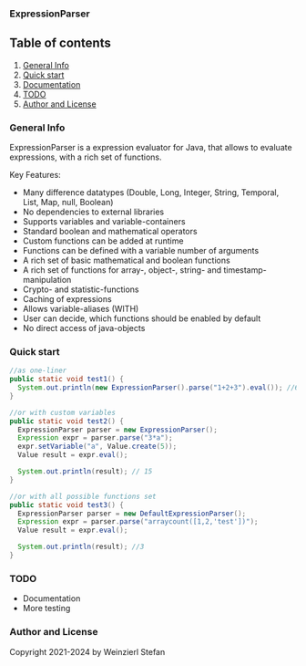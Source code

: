 ### ExpressionParser

## Table of contents
1. [General Info](#general-info)
2. [Quick start](#quick-start)
3. [Documentation](doc/index.md)
5. [TODO](#todo) 
6. [Author and License](#author-and-license)

### General Info
ExpressionParser is a expression evaluator for Java, that allows to evaluate expressions, with a rich set of functions.

Key Features:
- Many difference datatypes (Double, Long, Integer, String, Temporal, List, Map, null, Boolean)
- No dependencies to external libraries
- Supports variables and variable-containers
- Standard boolean and mathematical operators
- Custom functions can be added at runtime
- Functions can be defined with a variable number of arguments
- A rich set of basic mathematical and boolean functions
- A rich set of functions for array-, object-, string- and timestamp-manipulation
- Crypto- and statistic-functions
- Caching of expressions
- Allows variable-aliases (WITH)
- User can decide, which functions should be enabled by default
- No direct access of java-objects

### Quick start

```java
//as one-liner
public static void test1() {
  System.out.println(new ExpressionParser().parse("1+2+3").eval()); //6
}

//or with custom variables
public static void test2() {
  ExpressionParser parser = new ExpressionParser();
  Expression expr = parser.parse("3*a");
  expr.setVariable("a", Value.create(5));
  Value result = expr.eval();

  System.out.println(result); // 15
}

//or with all possible functions set
public static void test3() {
  ExpressionParser parser = new DefaultExpressionParser();
  Expression expr = parser.parse("arraycount([1,2,'test'])");
  Value result = expr.eval();

  System.out.println(result); //3
}

```

### TODO
- Documentation
- More testing

### Author and License
Copyright 2021-2024 by Weinzierl Stefan